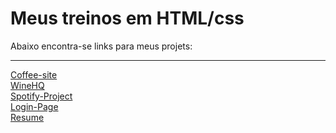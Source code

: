 
 <h1>Meus treinos em HTML/css</h1>
 <p>Abaixo encontra-se links para meus projets:</p>
<hr>
<a href="https://archgabs.github.io/html-exercises/coffee-site/index.html">Coffee-site</a>
<br>
<a href="https://archgabs.github.io/html-exercises/wine-hq-site/">WineHQ</a>
<br>
<a href="https://archgabs.github.io/html-exercises/spotify-project/index.html">Spotify-Project</a>
<br>
<a href="https://archgabs.github.io/html-exercises/login-page/index.html">Login-Page</a>
<br>
<a href="https://archgabs.github.io/html-exercises/resumefox-project/index.html">Resume</a>